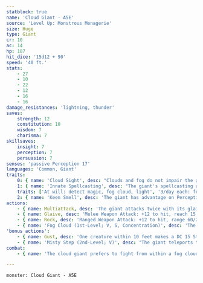 ```yaml
---
statblock: true
name: 'Cloud Giant - A5E'
source: 'Level Up: Monstrous Menagerie'
size: Huge
type: Giant
cr: 10
ac: 14
hp: 187
hit_dice: '15d12 + 90'
speed: '40 ft.'
stats:
    - 27
    - 10
    - 22
    - 12
    - 16
    - 16
damage_resistances: 'lightning, thunder'
saves:
    strength: 12
    constitution: 10
    wisdom: 7
    charisma: 7
skillsaves:
    insight: 7
    perception: 7
    persuasion: 7
senses: 'passive Perception 17'
languages: 'Common, Giant'
traits:
    0: { name: 'Cloud Sight', desc: "Clouds and fog do not impair the giant's vision." }
    1: { name: 'Innate Spellcasting', desc: "The giant's spellcasting ability is Charisma (spell save DC 15). It can innately cast the following spells, requiring no material components:" }
    traits: ['At will: detect magic, fog cloud, light', '3/day each: feather fall, fly, misty step, telekinesis', '1/day each: control weather, gaseous form']
    2: { name: 'Keen Smell', desc: 'The giant has advantage on Perception checks that rely on smell.' }
actions:
    - { name: Multiattack, desc: 'The giant attacks twice with its glaive.' }
    - { name: Glaive, desc: 'Melee Weapon Attack: +12 to hit, reach 15 ft., one target. Hit: 24 (3d10 + 8) slashing damage. If the target is a Large or smaller creature, it makes a DC 20 Strength saving throw. On a failure, it is pushed up to 10 feet away from the giant and knocked prone.' }
    - { name: Rock, desc: 'Ranged Weapon Attack: +12 to hit, range 60/240 ft., one target. Hit: 39 (9d6 + 8) bludgeoning damage. If the target is a Large or smaller creature, it makes a DC 20 Strength saving throw, falling prone on a failure.' }
    - { name: 'Fog Cloud (1st-Level; V, S, Concentration)', desc: 'The giant creates a 20-foot-radius, heavily obscured sphere of fog centered on a point it can see within 120 feet. The fog spreads around corners and can be dispersed by a moderate wind (at least 10 miles per hour). It lasts for 1 hour.' }
'bonus actions':
    - { name: Gust, desc: 'One creature within 10 feet makes a DC 15 Strength saving throw. On a failure, it is pushed up to 30 feet away from the giant.' }
    - { name: 'Misty Step (2nd-Level; V)', desc: "The giant teleports to an unoccupied space it can see within 30 feet. The giant can't cast this spell and a 1st-level or higher spell on the same turn." }
combat:
    - { name: 'The cloud giant prefers to fight from within a fog cloud, in which it can attack a blinded creature and then cast misty step', desc: 'If bloodied while forced to fight in the open, it casts fly and retreats or tries to parley.' }

---
```

```statblock
monster: Cloud Giant - A5E
```
